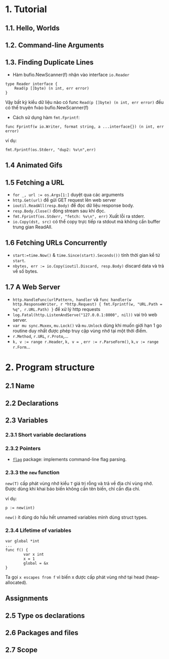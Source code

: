 # 1. Tutorial

## 1.1. Hello, Worlds

## 1.2. Command-line Arguments

## 1.3. Finding Duplicate Lines 


- Hàm bufio.NewScanner(f) nhận vào interface `io.Reader`

```
type Reader interface {
	Read(p []byte) (n int, err error)
}
```

Vậy bất kỳ kiểu dữ liệu nào có func `Read(p []byte) (n int, err error)` đều có thể  truyên fvào bufio.NewScanner(f)

- Cách sử dụng hàm `fmt.Fprintf`:

```
func Fprintf(w io.Writer, format string, a ...interface{}) (n int, err error)

```

ví dụ:
```
fmt.Fprintf(os.Stderr, "dup2: %v\n",err)
```

## 1.4 Animated Gifs

## 1.5 Fetching a URL

- `for _, url := os.Args[1:]`   duyệt qua các arguments
- `http.Get(url)` để gửi GET request lên web server
- `ioutil.ReadAll(resp.Body)` để đọc dữ liệu response body.
- `resp.Body.Close()` đóng stream sau khi đọc.
- `fmt.Fprintf(os.Stderr, "fetch: %v\n", err)` Xuất lỗi ra stderr.
- `io.Copy(dst, src)` có thể copy trực tiếp ra stdout mà không cần buffer trung gian ReadAll.

## 1.6 Fetching URLs Concurrently

- `start:=time.Now()` & `time.Since(start).Seconds())` tính thời gian kể từ `start`.
- `nbytes, err := io.Copy(ioutil.Discard, resp.Body)` discard data và trả về số bytes.

## 1.7 A Web Server

- `http.HandleFunc(urlPattern, handler` và `func handler(w http.ResponseWriter, r *http.Request) {
        fmt.Fprintf(w, "URL.Path = %q", r.URL.Path)
}` để xử lý http requests 
- `log.Fatal(http.ListenAndServe("127.0.0.1:8000", nil))` vai trò web server.
- `var mu sync.Muxex`, `mu.Lock()` và `mu.Unlock` dùng khi muốn giới hạn 1 go routine duy nhất được phép truy cập vùng nhớ tại một thời điểm.
-  `r.Method`, `r.URL`, `r.Proto`,... 
- `k, v := range r.Header`, `k, v = `, `err := r.ParseForm()`, `k,v := range r.Form`...


# 2. Program structure

## 2.1 Name

## 2.2 Declarations 

## 2.3 Variables

### 2.3.1 Short variable declarations

### 2.3.2 Pointers

- [`flag`](https://pkg.go.dev/flag?utm_source=gopls) package: implements command-line flag parsing.

### 2.3.3 the `new` function

`new(T)` cấp phát vùng nhớ kiểu `T` giá trị rỗng và trả về địa chỉ vùng nhớ. Được dùng khi khai báo biến không cần tên biến, chỉ cần địa chỉ.

ví dụ:

```
p := new(int)
```

`new()` ít dùng do hầu hết unnamed variables mình dùng struct types.

### 2.3.4 Lifetime of variables

```
var global *int
...
func f() {
        var x int
        x = 1
        global = &x
}
```

Ta gọi `x escapes from f` vì biến x được cấp phát vùng nhớ tại head (heap-allocated).

## Assignments

## 2.5 Type os declarations 

## 2.6 Packages and files 

## 2.7 Scope
 

